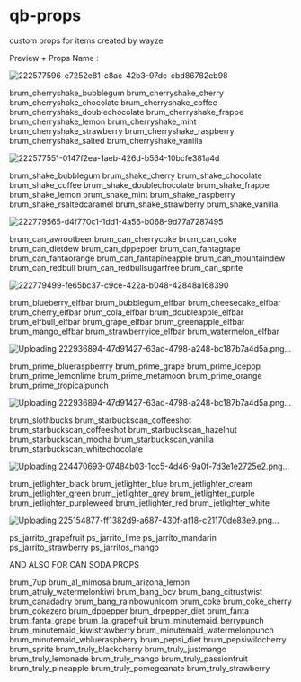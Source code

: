 # qb-props
 custom props for items created by wayze

Preview + Props Name :



![222577596-e7252e81-c8ac-42b3-97dc-cbd86782eb98](https://github.com/mrwayzeeqbcore/qb-props/assets/173679710/8de75058-0930-4eea-9b34-9056164f139e)

brum_cherryshake_bubblegum
brum_cherryshake_cherry
brum_cherryshake_chocolate
brum_cherryshake_coffee
brum_cherryshake_doublechocolate
brum_cherryshake_frappe
brum_cherryshake_lemon
brum_cherryshake_mint
brum_cherryshake_strawberry
brum_cherryshake_raspberry
brum_cherryshake_salted
brum_cherryshake_vanilla




![222577551-0147f2ea-1aeb-426d-b564-10bcfe381a4d](https://github.com/mrwayzeeqbcore/qb-props/assets/173679710/a020dad4-a2ae-436d-9b43-0a37af120ecf)

brum_shake_bubblegum
brum_shake_cherry
brum_shake_chocolate
brum_shake_coffee
brum_shake_doublechocolate
brum_shake_frappe
brum_shake_lemon
brum_shake_mint
brum_shake_raspberry
brum_shake_rsaltedcaramel
brum_shake_strawberry
brum_shake_vanilla

![222779565-d4f770c1-1dd1-4a56-b068-9d77a7287495](https://github.com/mrwayzeeqbcore/qb-props/assets/173679710/01740c91-ffa7-4219-ae51-5cdfaf23395e)

brum_can_awrootbeer
brum_can_cherrycoke
brum_can_coke
brum_can_dietdew
brum_can_dppepper
brum_can_fantagrape
brum_can_fantaorange
brum_can_fantapineapple
brum_can_mountaindew
brum_can_redbull
brum_can_redbullsugarfree
brum_can_sprite

![222779499-fe65bc37-c9ce-422a-b048-42848a168390](https://github.com/mrwayzeeqbcore/qb-props/assets/173679710/f9e78b90-2ef5-4803-a6ae-472e5dc5bd73)

brum_blueberry_elfbar
brum_bubblegum_elfbar
brum_cheesecake_elfbar
brum_cherry_elfbar
brum_cola_elfbar
brum_doubleapple_elfbar
brum_elfbull_elfbar
brum_grape_elfbar
brum_greenapple_elfbar
brum_mango_elfbar
brum_strawberryice_elfbar
brum_watermelon_elfbar

![Uploading 222936894-47d91427-63ad-4798-a248-bc187b7a4d5a.png…]()

brum_prime_blueraspberrry
brum_prime_grape
brum_prime_icepop
brum_prime_lemonlime
brum_prime_metamoon
brum_prime_orange
brum_prime_tropicalpunch

![Uploading 222936894-47d91427-63ad-4798-a248-bc187b7a4d5a.png…]()

brum_slothbucks
brum_starbuckscan_coffeeshot
brum_starbuckscan_coffeeshot
brum_starbuckscan_hazelnut
brum_starbuckscan_mocha
brum_starbuckscan_vanilla
brum_starbuckscan_whitechocolate

![Uploading 224470693-07484b03-1cc5-4d46-9a0f-7d3e1e2725e2.png…]()

brum_jetlighter_black
brum_jetlighter_blue
brum_jetlighter_cream
brum_jetlighter_green
brum_jetlighter_grey
brum_jetlighter_purple
brum_jetlighter_purpleweed
brum_jetlighter_red
brum_jetlighter_white

![Uploading 225154877-ff1382d9-a687-430f-af18-c21170de83e9.png…]()

ps_jarrito_grapefruit
ps_jarrito_lime
ps_jarrito_mandarin
ps_jarrito_strawberry
ps_jarritos_mango




AND ALSO FOR CAN SODA PROPS 


brum_7up
brum_al_mimosa
brum_arizona_lemon
brum_atruly_watermelonkiwi
brum_bang_bcv
brum_bang_citrustwist
brum_canadadry
brum_bang_rainbowunicorn
brum_coke
brum_coke_cherry
brum_cokezero
brum_dppepper
brum_drpepper_diet
brum_fanta
brum_fanta_grape
brum_la_grapefruit
brum_minutemaid_berrypunch
brum_minutemaid_kiwistrawberry
brum_minutemaid_watermelonpunch
brum_minutemaid_wblueraspberry
brum_pepsi_diet
brum_pepsiwildcherry
brum_sprite
brum_truly_blackcherry
brum_truly_justmango
brum_truly_lemonade
brum_truly_mango
brum_truly_passionfruit
brum_truly_pineapple
brum_truly_pomegeanate
brum_truly_strawberry



